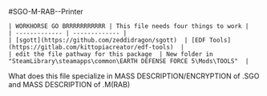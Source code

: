 #SGO-M-RAB--Printer 

    | WORKHORSE GO BRRRRRRRRRRR | This file needs four things to work |
    | ------------- | ------------- |
    | [sgott](https://github.com/zeddidragon/sgott)  | [EDF Tools](https://gitlab.com/kittopiacreator/edf-tools)  |
    | edit the file pathway for this package  | New folder in "SteamLibrary\steamapps\common\EARTH DEFENSE FORCE 5\Mods\TOOLS"  |
    
What does this file specialize in MASS DESCRIPTION/ENCRYPTION of .SGO and MASS DESCRIPTION of .M(RAB)

